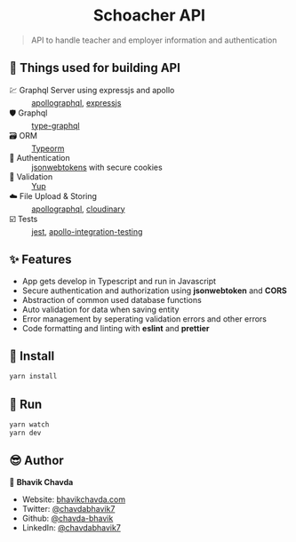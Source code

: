 <h1 align="center">Schoacher API</h1>

> API to handle teacher and employer information and authentication

## 🤖 Things used for building API
<dl>
  <dt>💹 Graphql Server using expressjs and apollo</dt>
  <dd><a href="https://www.apollographql.com/" target="_blank">apollographql</a>, <a href="https://expressjs.com/" target="_blank">expressjs</a></dd>
  
  <dt>🛡️ Graphql</dt>
  <dd><a href="https://typegraphql.com/" target="_blank">type-graphql</a></dd>
  
  <dt>🗃️ ORM</dt>
  <dd><a href="https://typeorm.io/#/" target="_blank">Typeorm</a></dd>
  
  <dt>🔐 Authentication</dt>
  <dd><a href="https://jwt.io" target="_blank">jsonwebtokens</a> with secure cookies</dd>
  
  <dt>🧐 Validation</dt>
  <dd><a href="https://github.com/jquense/yup" target="_blank">Yup</a></dd>
  
  <dt>☁️ File Upload & Storing</dt>
  <dd><a href="apollographql.com/" target="_blank">apollographql</a>, <a href="cloudinary.com/" target="_blank">cloudinary</a></dd>
  
  <dt>☑️ Tests</dt>
  <dd><a href="https://jestjs.io/" target="_blank">jest</a>, <a href="https://www.npmjs.com/package/apollo-server-integration-testing" target="_blank">apollo-integration-testing</a></dd>
</dl>

## ✨ Features
* App gets develop in Typescript and run in Javascript
* Secure authentication and authorization using **jsonwebtoken** and **CORS**
* Abstraction of common used database functions
* Auto validation for data when saving entity
* Error management by seperating validation errors and other errors
* Code formatting and linting with **eslint** and **prettier**


## 📩 Install
```sh
yarn install
```

## 💨 Run
```sh
yarn watch
yarn dev
```

## 😎 Author

👤 **Bhavik Chavda**

* Website: [bhavikchavda.com](http://www.bhavikchavda.com)
* Twitter: [@chavdabhavik7](https://twitter.com/chavdabhavik7)
* Github: [@chavda-bhavik](https://github.com/chavda-bhavik)
* LinkedIn: [@chavdabhavik7](https://linkedin.com/in/chavdabhavik7)
